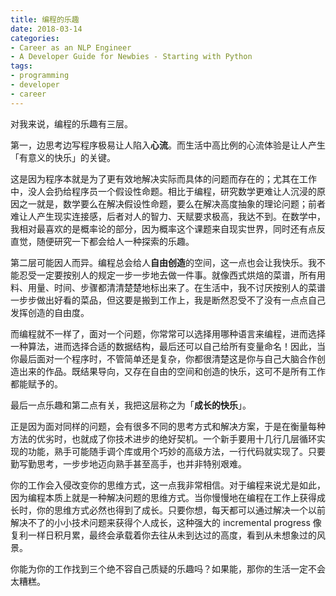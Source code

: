 ```yaml
---
title: 编程的乐趣
date: 2018-03-14
categories: 
- Career as an NLP Engineer
- A Developer Guide for Newbies - Starting with Python
tags:
- programming
- developer
- career
---
```


对我来说，编程的乐趣有三层。



第一，边思考边写程序极易让人陷入**心流**。而生活中高比例的心流体验是让人产生「有意义的快乐」的关键。



这是因为程序本就是为了更有效地解决实际而具体的问题而存在的；尤其在工作中，没人会扔给程序员一个假设性命题。相比于编程，研究数学更难让人沉浸的原因之一就是，数学要么在解决假设性命题，要么在解决高度抽象的理论问题；前者难让人产生现实连接感，后者对人的智力、天赋要求极高，我达不到。在数学中，我相对最喜欢的是概率论的部分，因为概率这个课题来自现实世界，同时还有点反直觉，随便研究一下都会给人一种探索的乐趣。





第二层可能因人而异。编程总会给人**自由创造**的空间，这一点也会让我快乐。我不能忍受一定要按别人的规定一步一步地去做一件事。就像西式烘焙的菜谱，所有用料、用量、时间、步骤都清清楚楚地标出来了。在生活中，我不讨厌按别人的菜谱一步步做出好看的菜品，但这要是搬到工作上，我是断然忍受不了没有一点点自己发挥创造的自由度。



而编程就不一样了，面对一个问题，你常常可以选择用哪种语言来编程，进而选择一种算法，进而选择合适的数据结构，最后还可以自己给所有变量命名！因此，当你最后面对一个程序时，不管简单还是复杂，你都很清楚这是你与自己大脑合作创造出来的作品。既结果导向，又存在自由的空间和创造的快乐，这可不是所有工作都能赋予的。





最后一点乐趣和第二点有关，我把这层称之为「**成长的快乐**」。



正是因为面对同样的问题，会有很多不同的思考方式和解决方案，于是在衡量每种方法的优劣时，也就成了你技术进步的绝好契机。一个新手要用十几行几层循环实现的功能，熟手可能随手调个库或用个巧妙的高级方法，一行代码就实现了。只要勤写勤思考，一步步地迈向熟手甚至高手，也并非特别艰难。



你的工作会入侵改变你的思维方式，这一点我非常相信。对于编程来说尤是如此，因为编程本质上就是一种解决问题的思维方式。当你慢慢地在编程在工作上获得成长时，你的思维方式必然也得到了成长。只要你想，每天都可以通过解决一个以前解决不了的小小技术问题来获得个人成长，这种强大的 incremental progress 像复利一样日积月累，最终会承载着你去往从未到达过的高度，看到从未想象过的风景。





你能为你的工作找到三个绝不容自己质疑的乐趣吗？如果能，那你的生活一定不会太糟糕。